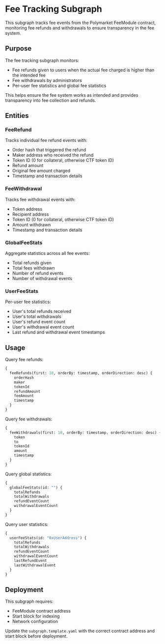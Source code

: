 # Fee Tracking Subgraph

This subgraph tracks fee events from the Polymarket FeeModule contract, monitoring fee refunds and withdrawals to ensure transparency in the fee system.

## Purpose

The fee tracking subgraph monitors:
- Fee refunds given to users when the actual fee charged is higher than the intended fee
- Fee withdrawals by administrators
- Per-user fee statistics and global fee statistics

This helps ensure the fee system works as intended and provides transparency into fee collection and refunds.

## Entities

### FeeRefund
Tracks individual fee refund events with:
- Order hash that triggered the refund
- Maker address who received the refund
- Token ID (0 for collateral, otherwise CTF token ID)
- Refund amount
- Original fee amount charged
- Timestamp and transaction details

### FeeWithdrawal
Tracks fee withdrawal events with:
- Token address
- Recipient address
- Token ID (0 for collateral, otherwise CTF token ID)
- Amount withdrawn
- Timestamp and transaction details

### GlobalFeeStats
Aggregate statistics across all fee events:
- Total refunds given
- Total fees withdrawn
- Number of refund events
- Number of withdrawal events

### UserFeeStats
Per-user fee statistics:
- User's total refunds received
- User's total withdrawals
- User's refund event count
- User's withdrawal event count
- Last refund and withdrawal event timestamps

## Usage

Query fee refunds:
```graphql
{
  feeRefunds(first: 10, orderBy: timestamp, orderDirection: desc) {
    orderHash
    maker
    tokenId
    refundAmount
    feeAmount
    timestamp
  }
}
```

Query fee withdrawals:
```graphql
{
  feeWithdrawals(first: 10, orderBy: timestamp, orderDirection: desc) {
    token
    to
    tokenId
    amount
    timestamp
  }
}
```

Query global statistics:
```graphql
{
  globalFeeStats(id: "") {
    totalRefunds
    totalWithdrawals
    refundEventCount
    withdrawalEventCount
  }
}
```

Query user statistics:
```graphql
{
  userFeeStats(id: "0xUserAddress") {
    totalRefunds
    totalWithdrawals
    refundEventCount
    withdrawalEventCount
    lastRefundEvent
    lastWithdrawalEvent
  }
}
```

## Deployment

This subgraph requires:
- FeeModule contract address
- Start block for indexing
- Network configuration

Update the `subgraph.template.yaml` with the correct contract address and start block before deployment. 